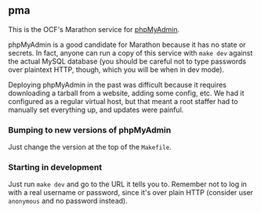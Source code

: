 pma
--------

This is the OCF's Marathon service for [phpMyAdmin][pma].

phpMyAdmin is a good candidate for Marathon because it has no state or secrets.
In fact, anyone can run a copy of this service with `make dev` against the
actual MySQL database (you should be careful not to type passwords over
plaintext HTTP, though, which you will be when in dev mode).

Deploying phpMyAdmin in the past was difficult because it requires downloading
a tarball from a website, adding some config, etc. We had it configured as a
regular virtual host, but that meant a root staffer had to manually set
everything up, and updates were painful.


### Bumping to new versions of phpMyAdmin

Just change the version at the top of the `Makefile`.


### Starting in development

Just run `make dev` and go to the URL it tells you to. Remember not to log in
with a real username or password, since it's over plain HTTP (consider user
`anonymous` and no password instead).


[pma]: https://www.phpmyadmin.net/
